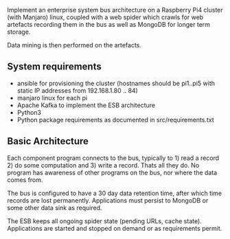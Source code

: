 Implement an enterprise system bus architecture on a Raspberry Pi4 cluster (with Manjaro) linux, coupled with a 
web spider which crawls for web artefacts recording them in the bus as well as MongoDB for longer term storage.

Data mining is then performed on the artefacts. 

System requirements
-------------------


* ansible for provisioning the cluster (hostnames should be pi1..pi5 with static IP addresses from 192.168.1.80 .. 84)
* manjaro linux for each pi
* Apache Kafka to implement the ESB architecture
* Python3
* Python package requirements as documented in src/requirements.txt

Basic Architecture
------------------

Each component program connects to the bus, typically to 1) read a record 2) do some computation and 3) write a record. Thats all they do.
No program has awareness of other programs on the bus, nor where the data comes from.

The bus is configured to have a 30 day data retention time, after which time records are lost permanently. Applications must persist to MongoDB or some
other data sink as required.

The ESB keeps all ongoing spider state (pending URLs, cache state). Applications are started and stopped on demand or as requirements permit.

